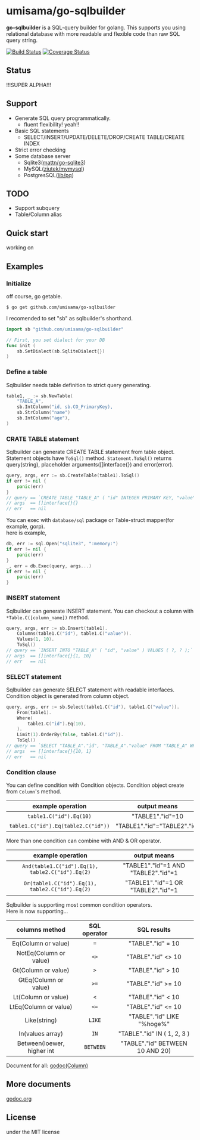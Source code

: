 # umisama/go-sqlbuilder
**go-sqlbuilder** is a SQL-query builder for golang.  This supports you using relational database with more readable and flexible code than raw SQL query string.

[![Build Status](https://travis-ci.org/umisama/go-sqlbuilder.svg?branch=master)](https://travis-ci.org/umisama/go-sqlbuilder)
[![Coverage Status](https://coveralls.io/repos/umisama/go-sqlbuilder/badge.svg)](https://coveralls.io/r/umisama/go-sqlbuilder)

## Status
!!!SUPER ALPHA!!!

## Support
 * Generate SQL query programmatically.
   * fluent flexibility! yeah!!
 * Basic SQL statements
   * SELECT/INSERT/UPDATE/DELETE/DROP/CREATE TABLE/CREATE INDEX
 * Strict error checking
 * Some database server
   * Sqlite3([mattn/go-sqlite3](https://github.com/mattn/go-sqlite3))
   * MySQL([ziutek/mymysql](https://github.com/ziutek/mymysql))
   * PostgresSQL([lib/pq](https://github.com/lib/pq))

## TODO
 * Support subquery
 * Table/Column alias

## Quick start
working on

## Examples
### Initialize
off course, go getable.

```shell-script
$ go get github.com/umisama/go-sqlbuilder
```

I recomended to set "sb" as sqlbuilder's shorthand.

```go
import sb "github.com/umisama/go-sqlbuilder"

// First, you set dialect for your DB
func init (
	sb.SetDialect(sb.SqliteDialect{})
)
```

### Define a table
Sqlbuilder needs table definition to strict query generating.

```go
table1, _ := sb.NewTable(
	"TABLE_A",
	sb.IntColumn("id, sb.CO_PrimaryKey),
	sb.StrColumn("name")
	sb.IntColumn("age"),
)
```

### CRATE TABLE statement
Sqlbuilder can generate CREATE TABLE statement from table object.  
Statement objects have ```ToSql()``` method.  ```Statement.ToSql()``` returns query(string), placeholder arguments([]interface{}) and error(error).

```go
query, args, err := sb.CreateTable(table1).ToSql()
if err != nil {
	panic(err)
}
// query == `CREATE TABLE "TABLE_A" ( "id" INTEGER PRIMARY KEY, "value" INTEGER );`
// args  == []interface{}{}
// err   == nil
```

You can exec with ```database/sql``` package or Table-struct mapper(for example, gorp).  
here is example,

```go
db, err := sql.Open("sqlite3", ":memory:")
if err != nil {
	panic(err)
}
_, err = db.Exec(query, args...)
if err != nil {
	panic(err)
}
```

### INSERT statement
Sqlbuilder can generate INSERT statement.  You can checkout a column with ```*Table.C([column_name])``` method.

```go
query, args, err := sb.Insert(table1).
	Columns(table1.C("id"), table1.C("value")).
	Values(1, 10).
	ToSql()
// query == `INSERT INTO "TABLE_A" ( "id", "value" ) VALUES ( ?, ? );`
// args  == []interface{}{1, 10}
// err   == nil
```

### SELECT statement
Sqlbuilder can generate SELECT statement with readable interfaces.  Condition object is generated from column object.

```go
query, args, err := sb.Select(table1.C("id"), table1.C("value")).
	From(table1).
	Where(
		table1.C("id").Eq(10),
	).
	Limit(1).OrderBy(false, table1.C("id")).
	ToSql()
// query == `SELECT "TABLE_A"."id", "TABLE_A"."value" FROM "TABLE_A" WHERE "TABLE_A"."id"=? ORDER BY "TABLE_A"."id" ASC LIMIT ?;`
// args  == []interface{}{10, 1}
// err   == nil
```

### Condition clause
You can define condition with Condition objects.  Condition object create from ```Column```'s method.

| example operation                     |  output means              |
|:-------------------------------------:|:--------------------------:|
|```table1.C("id").Eq(10)```              | "TABLE1"."id"=10           |
|```table1.C("id").Eq(table2.C("id"))```    | "TABLE1"."id"="TABLE2"."id"|

More than one condition can combine with AND & OR operator.

| example operation                     |  output means              |
|:-------------------------------------:|:--------------------------:|
|```And(table1.C("id").Eq(1), table2.C("id").Eq(2)``` | "TABLE1"."id"=1 AND "TABLE2"."id"=1 |
|```Or(table1.C("id").Eq(1), table2.C("id").Eq(2)```  | "TABLE1"."id"=1 OR "TABLE2"."id"=1 |

Sqlbuilder is supporting most common condition operators.  
Here is now supporting...

| columns method        |SQL operator|      SQL results     |
|:---------------------:|:----------:|:--------------------:|
|Eq(Column or value)    | ```=```    | "TABLE"."id" = 10    |
|NotEq(Column or value) | ```<>```   | "TABLE"."id" <> 10   |
|Gt(Column or value)    | ```>```    | "TABLE"."id" > 10    |
|GtEq(Column or value)  | ```>=```   | "TABLE"."id" >= 10   |
|Lt(Column or value)    | ```<```    | "TABLE"."id" < 10    |
|LtEq(Column or value)  | ```<=```   | "TABLE"."id" <= 10   |
|Like(string)           | ```LIKE``` | "TABLE"."id" LIKE "%hoge%"   |
|In(values array)       | ```IN``` | "TABLE"."id" IN ( 1, 2, 3 ) |
|Between(loewer, higher int | ```BETWEEN``` | "TABLE"."id" BETWEEN 10 AND 20)|

Document for all: [godoc(Column)](http://godoc.org/github.com/umisama/go-sqlbuilder#Column)

## More documents
[godoc.org](http://godoc.org/github.com/umisama/go-sqlbuilder)

## License
under the MIT license
